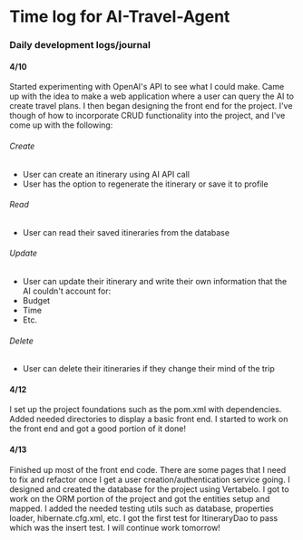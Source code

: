 # Time log for AI-Travel-Agent
### Daily development logs/journal
#### 4/10
Started experimenting with OpenAI's API to see what I could make. Came up with the idea to make a
web application where a user can query the AI to create travel plans. I then began designing the front
end for the project. I've though of how to incorporate CRUD functionality into the project, and I've come up
with the following:
###### Create

- User can create an itinerary using AI API call
- User has the option to regenerate the itinerary or save it to profile

###### Read

- User can read their saved itineraries from the database

###### Update

- User can update their itinerary and write their own information that the AI couldn't account for:
- Budget
- Time
- Etc.

###### Delete

- User can delete their itineraries if they change their mind of the trip

#### 4/12
I set up the project foundations such as the pom.xml with dependencies. Added needed directories to display a basic front end.
I started to work on the front end and got a good portion of it done!

#### 4/13
Finished up most of the front end code. There are some pages that I need to fix and refactor once I get a user creation/authentication service going.
I designed and created the database for the project using Vertabelo. I got to work on the ORM portion of the project and got the entities setup and mapped.
I added the needed testing utils such as database, properties loader, hibernate.cfg.xml, etc.
I got the first test for ItineraryDao to pass which was the insert test. I will continue work tomorrow!